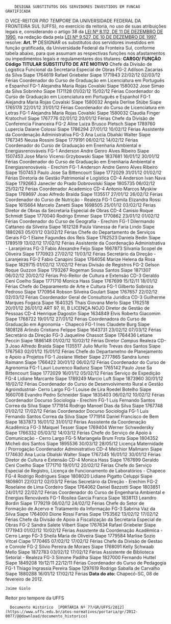         DESIGNA SUBSTITUTOS DOS SERVIDORES INVESTIDOS EM FUNCAO GRATIFICADA  

 O VICE-REITOR *PRO TEMPORE*  DA UNIVERSIDADE FEDERAL DA FRONTEIRA SUL (UFFS), no exercício da reitoria, no uso de suas atribuições legais e, considerando o artigo 38 da [LEI Nº 8.112, DE 11 DE DEZEMBRO DE 1990](http://www.planalto.gov.br/ccivil_03/leis/l8112cons.htm), na redação dada pela [LEI Nº 9.527, DE 10 DE DEZEMBRO DE 1997](http://www.planalto.gov.br/ccivil_03/Leis/L9527.htm), resolve:   **Art. 1º**  DESIGNAR os substitutos dos servidores investidos em função gratificada, da Universidade Federal da Fronteira Sul, conforme tabela abaixo, para que assumam as respectivas funções nos afastamentos ou impedimentos legais e regulamentares dos titulares:     **CARGO/ FUNÇÃO**    **Código**    **TITULAR**    **SUBSTITUTO**    **DE**    **ATÉ**    **MOTIVO**      Chefe da Divisão de Logistica Funcional da Secretaria Especial de Obras   FG-2   Adilson Zacarias da Silva Siape 1764619   Rafael Griebeler Siape 1771943   22/02/12   02/03/12   Férias     Coordenador do Curso de Graduação em Licenciatura em Português e Espanhol   FG-1   Alejandra Maria Rojas Covalski Siape 1580032   Jose Simao da Silva Sobrinho Siape 1171128   01/02/12   15/02/12   Férias     Coordenador do Curso de Graduação em Licenciatura em Português e Espanhol   FG-1   Alejandra Maria Rojas Covalski Siape 1580032   Angela Derlise Stübe Siape 1765178   22/01/12   31/01/12   Férias     Coordenador do Curso de Licenciatura em Letras   FG-1   Alejandra Maria Rojas Covalski Siape 1580032   Claudia Finger Kratochvil Siape 1767776   02/01/12   20/01/12   Férias     Chefe da Divisão de Conferencia Financeira   FG-2   Aline Luiza Brusco Pletsch Siape 1789760   Lupercia Daiane Colossi Siape 1786294   27/01/12   10/02/12   Férias     Assistente da Coordenação Administrativa   FG-3   Ana Lucia Obalski Walter Siape 1767345   Neusa Rossini Siape 1779191   06/02/12   14/02/12   Férias     Coordenador do Curso de Graduação em Enenharia Ambiental e Energiasrenováveis   FG-1   Anderson Andre Genro Alves Ribeiro Siape 1507453   Jose Mario Vicensi Grzybowski Siape 1837681   16/01/12   30/01/12   Férias     Coordenador do Curso de Graduação em Enenharia Ambiental e Energiasrenováveis - Erechim   FG-1   Anderson Andre Genro Alves Ribeiro Siape 1507453   Paulo Jose Sa Bittencourt Siape 1772029   31/01/12   01/02/12   Férias     Diretoria de Gestão Patrimonial e Logística   CD-4   Anderson Ivan Nava Siape 1792663   Janecler do Prado Dobrovolski Siape 1805735   06/02/12   25/02/12   Férias     Coordenador Academico   CD-4   Antonio Marcos Myskiw Siape 1769697   Joao Alfredo Braida Siape 1135517   27/01/12   26/02/12   Férias     Coordenador do Curso de Nutrição - Realeza   FG-1   Camila Elizandra Rossi Siape 1615664   Marcelo Zanetti Siape 1698505   25/01/12   03/02/12   Férias     Diretor de Obras da Secretaria Especial de Obras   CD-4   Canisio Roque Schmidt Siape 1770040   Rodrigo Emmer Siape 1770862   23/01/12   01/02/12   Férias     Coordenador do Curso de Geografia - Erechim   FG-1   Dilermando Cattaneo da Silveira Siape 1612128   Paula Vanessa de Faria Lindo Siape 1880263   05/01/12   03/02/12   Férias     Chefe do Departamento de Serviços Gerais   FG-1   Elaine Fagundes dos Reis Siape 1762523   Daniela Bedin Siape 1789519   13/02/12   17/02/12   Férias     Assistente da Coordenação Administrativa - Laranjeiras   FG-3   Fabio Alexandre Feijo Siape 1667873   Silvania Scopel de Oliveira Siape 1770923   27/02/12   11/03/12   Férias     Secretário da Direção - Laranjeiras   FG-2   Fabio Canapini Siape 1764056   Marize Helena da Rosa Siape 1829715   01/02/12   17/02/12   Férias     Divisão de Registros   FG-2   Gelson Roque Guzzon Siape 1793267   Rogeman Sousa Santos Siape 1871307   06/02/12   20/02/12   Férias     Pró-Reitor de Cultura e Extensão   CD-3   Geraldo Ceni Coelho Siape 1771710   Monica Hass Siape 1767699   15/12/11   18/01/12   Férias     Chefe do Deparamento de Arte e Cultura   FG-1   Gilberto Sobroza Pedroso Siape 1770954   Robson Silveira Goulart Siape 1767657   22/02/12   02/03/12   Férias     Coordenador Geral de Consultoria Juridica   CD-3   Guilherme Marques Fogaca Siape 1640325   Thais Giovana Merlo Siape 1762518   20/01/12   26/01/12   ART 97, III, B LICENÇA NOJO     Diretor de Gestão de Pessoas   CD-4   Henrique Dagostin Siape 1634849   Elvis Roberto Giacomim Siape 1768722   19/01/12   27/01/12   Férias     Coordenadora do Curso de Graduação em Agronomia - Chapecó   FG-1   Ines Claudete Burg Siape 1808128   Arlindo Cristiano Felippe Siape 1643731   23/02/12   07/03/12   Férias     Secretário da Direção   FG-3   Jaqueline Chassot Siape 1764436   Letiane Peccin Siape 1886148   01/02/12   10/02/12   Férias     Diretor *Campus*  Realeza   CD-3   Joao Alfredo Braida Siape 1135517   Julio Murilo Trevas dos Santos Siape 1767563   02/01/12   15/01/12   Férias     Chefe do Departametno de Planejamento e Apoio a Projetos   FG-1   Josiane Weber Siape 2777865   Sandra Iunes Raimann Siape 1766422   30/01/12   06/02/12   Férias     Coordenador do Curso de Agronomia   FG-1   Lauri Lourenco Radunz Siape 1765142   Paulo Jose Sa Bittencourt Siape 1772029   16/01/12   05/02/12   Férias     Serviço de Expedição   FG-4   Lidiane Marcante Siape 1789249   Marcio Luft Siape 1873960   30/01/12   18/02/12   Férias     Coordenador do Curso de Desenvolvimento Rural e Gestão Agroindustrial- Cerro Largo   FG-1   Louise de Lira Roedel Botelho Siape 1660708   Evandro Pedro Schneider Siape 1835403   06/02/12   10/02/12   Férias     Coordenador Docurso Sociologia - Erechim   FG-1   Luis Fernando Santos Correa da Silva Siape 1771914   Rodrigo Manoel Dias da Silva Siape 1767748   01/02/12   17/02/12   Férias     Coordenador Docurso Sociologia   FG-1   Luis Fernando Santos Correa da Silva Siape 1771914   Daniel Francisco de Bem Siape 1837873   16/01/12   31/01/12   Férias     Assistente da Coordenação Acadêmica   FG-3   Maiquel Tesser Siape 1769404   Werner Schwedersky Siape 1766332   05/03/12   14/03/12   Férias     Chefe do Serviço de Apoio à Comunicação - Cerro Largo   FG-5   Mariangela Brum Frota Siape 1804352   Micheli dos Santos Siape 1895536   30/03/12   28/05/12   Licença Maternidade / Prorrogação     Coordenador Administrativo   CD-4   Melchior Mallmann Siape 1774630   Ana Lucia Obalski Walter Siape 1767345   16/01/12   30/01/12   Férias     Diretor de Cultura e Extensão   CD-4   Monica Hass Siape 1767699   Geraldo Ceni Coelho Siape 1771710   19/01/12   20/02/12   Férias     Chefe do Serviço Especial de Registro, Licença de Funcionamento de Laboratórios - Chapeco   FG-4   Rodrigo Rodrigues Siape 1808020   Lidiane Pigatto Celuppi Siape 1809801   22/02/12   02/03/12   Férias     Secretário da Direção - Erechim   FG-2   Roselaine de Lima Cordeiro Siape 1764062   Daniel Bazzotti Siape 1803851   24/01/12   22/02/12   Férias     Coordenador do Curso de Engenharia Ambiental e Energias Renováveis   FG-1   Rosilea Garcia Franca Siape 1838113   Leandro Bordin Siape 1779219   06/02/12   24/02/12   Férias     Chefe do Setor de Formação de Acervo e Tratamento da Informação   FG-3   Sabrina Vaz da Silva Siape 1764000   Dione Rossi Farias Siape 1753562   13/02/12   17/02/12   Férias     Chefe da Divisão de Apoio à Fiscalização da Secretaria Especial de Obras   FG-2   Sandra Salete Vilbert Siape 1767634   Rafael Griebeler Siape 1771943   01/02/12   10/02/12   Férias     Assistente da Coordenação Acadêmica - Cerro Largo   FG-3   Sheila Maria de Oliveira Siape 1779584   Marlise Sozio Vitcel Ciape 1770465   07/02/12   17/02/12   Férias     Chefe da Divisão de Gestao e Conrole   FG-2   Silvio Pereira de Moraes Siape 1768091   Kelly Schwaab Mello Siape 1872783   03/02/12   17/02/12   Férias     Assistente de Biblioteca Setorial - Realeza   FG-3   Simone Padilha Siape 1827000   Fernando Huttel Siape 1849208   19/12/11   22/12/11   Férias     Coordenador do Curso de Pedagogia   FG-1   Thiago Ingrassia Pereira Siape 1297619   Rodrigo Saballa de Carvalho Siape 1880288   16/01/12   17/02/12   Férias              **Data do ato:** Chapecó-SC, 08 de fevereiro de 2012.   
 

    Jaime Giolo   
 Reitor pro tempore da UFFS 

      Documento Histórico  [PORTARIA Nº 77/GR/UFFS/2012](https://www.uffs.edu.br/atos-normativos/portaria/gr/2012-0077/@@download/documento_historico)     
      